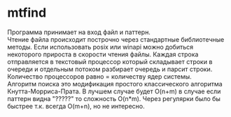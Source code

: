 # mtfind
Программа принимает на вход файл и паттерн.   
Чтение файла происходит построчно через стандартные библиотечные методы. Если использовать posix или winapi можно добиться некоторого прироста в скорости чтения файлы.
Каждая строка отправляется в текстовый процессор который складывает строки в очереди и отдельным потоком разбирает очередь и парсит строки. Количество процессоров равно = количеству ядер системы.    
Алгоритм поиска это модификация простого классического алгоритма Кнутта-Морриса-Прата. В лучшем случае будет O(n+m) в случае если паттерн видна "?????" то сложность O(n*m).
Через регулярки было бы быстрее т.к. всегда O(m+n), но не интересно.    
